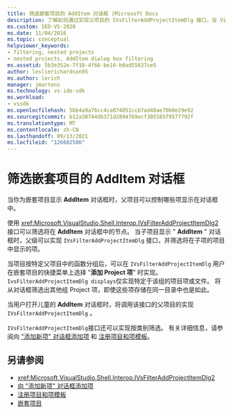 ```yaml
---
title: 筛选嵌套项目的 AddItem 对话框 |Microsoft Docs
description: 了解如何通过实现父项目的 IVsFilterAddProjectItemDlg 接口，在 Visual Studio 中筛选嵌套项目的 AddItem 对话框。
ms.custom: SEO-VS-2020
ms.date: 11/04/2016
ms.topic: conceptual
helpviewer_keywords:
- filtering, nested projects
- nested projects, AddItem dialog box filtering
ms.assetid: 5b3e352e-7f18-4f66-be16-b0ad55637ce5
author: leslierichardson95
ms.author: lerich
manager: jmartens
ms.technology: vs-ide-sdk
ms.workload:
- vssdk
ms.openlocfilehash: 5bb4a9a76cc4ca074051ccb7ad48ae70b0e29e92
ms.sourcegitcommit: b12a38744db371d2894769ecf305585f9577792f
ms.translationtype: MT
ms.contentlocale: zh-CN
ms.lasthandoff: 09/13/2021
ms.locfileid: "126602586"
---
```

# <a name="filter-the-additem-dialog-box-for-nested-projects"></a>筛选嵌套项目的 AddItem 对话框
当你为嵌套项目显示 **AddItem** 对话框时，父项目可以控制哪些项显示在对话框中。

 使用 <xref:Microsoft.VisualStudio.Shell.Interop.IVsFilterAddProjectItemDlg2> 接口可以筛选将在 **AddItem** 对话框中的节点。 当子项目显示 " **AddItem** " 对话框时，父级可以实现 `IVsFilterAddProjectItemDlg` 接口，并筛选将在子项的项目中显示的项。

 当项目按特定父项目中的函数分组后，可以在 `IVsFilterAddProjectItemDlg` 用户在嵌套项目的快捷菜单上选择 "**添加 Project 项**" 时实现。 `IvsFilterAddProjectItemDlg displays`仅实现特定于该组的项目项或文件。 将从对话框筛选出其他组 Project 项，即使这些项存储在同一目录中也是如此。

 当用户打开儿童的 **AddItem** 对话框时，将调用该接口的父项目的实现 `IVsFilterAddProjectItemDlg` 。

 `IVsFilterAddProjectItemDlg`接口还可以实现按类别筛选。 有关详细信息，请参阅向 ["添加新项" 对话框添加项](../../extensibility/internals/adding-items-to-the-add-new-item-dialog-boxes.md) 和 [注册项目和项模板](../../extensibility/internals/registering-project-and-item-templates.md)。

## <a name="see-also"></a>另请参阅
- <xref:Microsoft.VisualStudio.Shell.Interop.IVsFilterAddProjectItemDlg2>
- [向 "添加新项" 对话框添加项](../../extensibility/internals/adding-items-to-the-add-new-item-dialog-boxes.md)
- [注册项目和项模板](../../extensibility/internals/registering-project-and-item-templates.md)
- [嵌套项目](../../extensibility/internals/nesting-projects.md)
